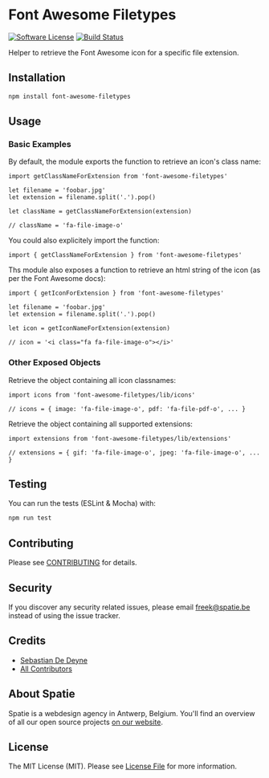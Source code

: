 # Font Awesome Filetypes

[![Software License](https://img.shields.io/badge/license-MIT-brightgreen.svg?style=flat-square)](LICENSE.md)
[![Build Status](https://img.shields.io/travis/spatie/blender/font-awesome-filetypes.svg?style=flat-square)](https://travis-ci.org/spatie/font-awesome-filetypes)

Helper to retrieve the Font Awesome icon for a specific file extension.

## Installation

```bash
npm install font-awesome-filetypes
```

## Usage

### Basic Examples

By default, the module exports the function to retrieve an icon's class name:

```es6
import getClassNameForExtension from 'font-awesome-filetypes'

let filename = 'foobar.jpg'
let extension = filename.split('.').pop()

let className = getClassNameForExtension(extension)

// className = 'fa-file-image-o'
```

You could also explicitely import the function:

```es6
import { getClassNameForExtension } from 'font-awesome-filetypes'
```

Ths module also exposes a function to retrieve an html string of the icon (as per the Font Awesome docs):

```es6
import { getIconForExtension } from 'font-awesome-filetypes'

let filename = 'foobar.jpg'
let extension = filename.split('.').pop()

let icon = getIconNameForExtension(extension)

// icon = '<i class="fa fa-file-image-o"></i>'
```

### Other Exposed Objects

Retrieve the object containing all icon classnames:

```es6
import icons from 'font-awesome-filetypes/lib/icons'

// icons = { image: 'fa-file-image-o', pdf: 'fa-file-pdf-o', ... }
```

Retrieve the object containing all supported extensions:

```es6
import extensions from 'font-awesome-filetypes/lib/extensions'

// extensions = { gif: 'fa-file-image-o', jpeg: 'fa-file-image-o', ... }
```

## Testing

You can run the tests (ESLint & Mocha) with:

```bash
npm run test
```

## Contributing

Please see [CONTRIBUTING](CONTRIBUTING.md) for details.

## Security

If you discover any security related issues, please email [freek@spatie.be](mailto:freek@spatie.be) instead of using the issue tracker.

## Credits

- [Sebastian De Deyne](https://github.com/sebastiandedeyne)
- [All Contributors](../../contributors)

## About Spatie

Spatie is a webdesign agency in Antwerp, Belgium. You'll find an overview of all our open source projects [on our website](https://spatie.be/opensource).

## License

The MIT License (MIT). Please see [License File](LICENSE.md) for more information.
